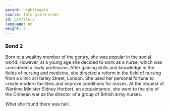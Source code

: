 ```yaml
---
parent: nightingale
source: fate-grand-order
id: profile-2
language: en
weight: 2
---
```


### Bond 2

Born to a wealthy member of the gentry, she was popular in the social world. However, at a young age she decided to work as a nurse, which was considered a lowly profession.
After gaining skills and knowledge in the fields of nursing and medicine, she directed a reform in the field of nursing from a clinic at Harley Street, London. She used her personal fortune to create modern facilities and improve conditions for nurses.
At the request of Wartime Minister Sidney Herbert, an acquaintance, she went to the site of the Crimean war as the director of a group of British army nurses.

What she found there was hell.
